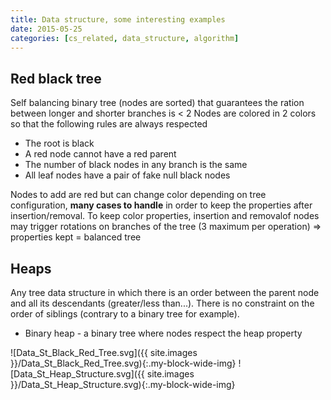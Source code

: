 ```yaml
---
title: Data structure, some interesting examples
date: 2015-05-25
categories: [cs_related, data_structure, algorithm]
---
```


## Red black tree
Self balancing binary tree (nodes are sorted) that guarantees the ration between longer and shorter branches is < 2
Nodes are colored in 2 colors so that the following rules are always respected

* The root is black
* A red node cannot have a red parent
* The number of black nodes in any branch is the same
* All leaf nodes have a pair of fake null black nodes

Nodes to add are red but can change color depending on tree configuration, **many cases to handle** in order to keep the properties after insertion/removal.
To keep color properties, insertion and removalof nodes may trigger rotations on branches of the tree (3 maximum per operation)
=> properties kept = balanced tree

## Heaps
Any tree data structure in which there is an order between the parent node and all its descendants (greater/less than...).
There is no constraint on the order of siblings (contrary to a binary tree for example).

* Binary heap - a binary tree where nodes respect the heap property
 
![Data_St_Black_Red_Tree.svg]({{ site.images }}/Data_St_Black_Red_Tree.svg){:.my-block-wide-img}
![Data_St_Heap_Structure.svg]({{ site.images }}/Data_St_Heap_Structure.svg){:.my-block-wide-img}
